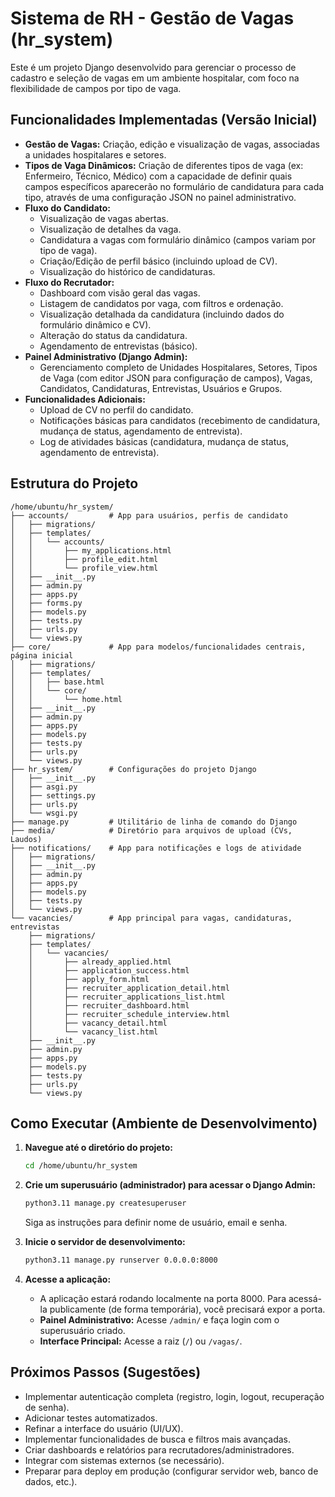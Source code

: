 # Sistema de RH - Gestão de Vagas (hr_system)

Este é um projeto Django desenvolvido para gerenciar o processo de cadastro e seleção de vagas em um ambiente hospitalar, com foco na flexibilidade de campos por tipo de vaga.

## Funcionalidades Implementadas (Versão Inicial)

*   **Gestão de Vagas:** Criação, edição e visualização de vagas, associadas a unidades hospitalares e setores.
*   **Tipos de Vaga Dinâmicos:** Criação de diferentes tipos de vaga (ex: Enfermeiro, Técnico, Médico) com a capacidade de definir quais campos específicos aparecerão no formulário de candidatura para cada tipo, através de uma configuração JSON no painel administrativo.
*   **Fluxo do Candidato:**
    *   Visualização de vagas abertas.
    *   Visualização de detalhes da vaga.
    *   Candidatura a vagas com formulário dinâmico (campos variam por tipo de vaga).
    *   Criação/Edição de perfil básico (incluindo upload de CV).
    *   Visualização do histórico de candidaturas.
*   **Fluxo do Recrutador:**
    *   Dashboard com visão geral das vagas.
    *   Listagem de candidatos por vaga, com filtros e ordenação.
    *   Visualização detalhada da candidatura (incluindo dados do formulário dinâmico e CV).
    *   Alteração do status da candidatura.
    *   Agendamento de entrevistas (básico).
*   **Painel Administrativo (Django Admin):**
    *   Gerenciamento completo de Unidades Hospitalares, Setores, Tipos de Vaga (com editor JSON para configuração de campos), Vagas, Candidatos, Candidaturas, Entrevistas, Usuários e Grupos.
*   **Funcionalidades Adicionais:**
    *   Upload de CV no perfil do candidato.
    *   Notificações básicas para candidatos (recebimento de candidatura, mudança de status, agendamento de entrevista).
    *   Log de atividades básicas (candidatura, mudança de status, agendamento de entrevista).

## Estrutura do Projeto

```
/home/ubuntu/hr_system/
├── accounts/         # App para usuários, perfis de candidato
│   ├── migrations/
│   ├── templates/
│   │   └── accounts/
│   │       ├── my_applications.html
│   │       ├── profile_edit.html
│   │       └── profile_view.html
│   ├── __init__.py
│   ├── admin.py
│   ├── apps.py
│   ├── forms.py
│   ├── models.py
│   ├── tests.py
│   ├── urls.py
│   └── views.py
├── core/             # App para modelos/funcionalidades centrais, página inicial
│   ├── migrations/
│   ├── templates/
│   │   ├── base.html
│   │   └── core/
│   │       └── home.html
│   ├── __init__.py
│   ├── admin.py
│   ├── apps.py
│   ├── models.py
│   ├── tests.py
│   ├── urls.py
│   └── views.py
├── hr_system/        # Configurações do projeto Django
│   ├── __init__.py
│   ├── asgi.py
│   ├── settings.py
│   ├── urls.py
│   └── wsgi.py
├── manage.py         # Utilitário de linha de comando do Django
├── media/            # Diretório para arquivos de upload (CVs, Laudos)
├── notifications/    # App para notificações e logs de atividade
│   ├── migrations/
│   ├── __init__.py
│   ├── admin.py
│   ├── apps.py
│   ├── models.py
│   ├── tests.py
│   └── views.py
└── vacancies/        # App principal para vagas, candidaturas, entrevistas
    ├── migrations/
    ├── templates/
    │   └── vacancies/
    │       ├── already_applied.html
    │       ├── application_success.html
    │       ├── apply_form.html
    │       ├── recruiter_application_detail.html
    │       ├── recruiter_applications_list.html
    │       ├── recruiter_dashboard.html
    │       ├── recruiter_schedule_interview.html
    │       ├── vacancy_detail.html
    │       └── vacancy_list.html
    ├── __init__.py
    ├── admin.py
    ├── apps.py
    ├── models.py
    ├── tests.py
    ├── urls.py
    └── views.py
```

## Como Executar (Ambiente de Desenvolvimento)

1.  **Navegue até o diretório do projeto:**
    ```bash
    cd /home/ubuntu/hr_system
    ```

2.  **Crie um superusuário (administrador) para acessar o Django Admin:**
    ```bash
    python3.11 manage.py createsuperuser
    ```
    Siga as instruções para definir nome de usuário, email e senha.

3.  **Inicie o servidor de desenvolvimento:**
    ```bash
    python3.11 manage.py runserver 0.0.0.0:8000
    ```

4.  **Acesse a aplicação:**
    *   A aplicação estará rodando localmente na porta 8000. Para acessá-la publicamente (de forma temporária), você precisará expor a porta.
    *   **Painel Administrativo:** Acesse `/admin/` e faça login com o superusuário criado.
    *   **Interface Principal:** Acesse a raiz (`/`) ou `/vagas/`.

## Próximos Passos (Sugestões)

*   Implementar autenticação completa (registro, login, logout, recuperação de senha).
*   Adicionar testes automatizados.
*   Refinar a interface do usuário (UI/UX).
*   Implementar funcionalidades de busca e filtros mais avançadas.
*   Criar dashboards e relatórios para recrutadores/administradores.
*   Integrar com sistemas externos (se necessário).
*   Preparar para deploy em produção (configurar servidor web, banco de dados, etc.).

